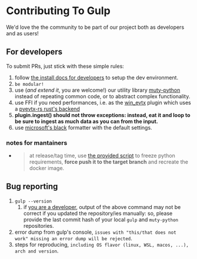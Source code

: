 # Contributing To Gulp

We'd love the the community to be part of our project both as developers and as users!

## For developers

To submit PRs, just stick with these simple rules:

1. follow [the install docs for developers](<./docs/Install Dev.md>) to setup the dev environment.
2. `be modular!`
3. use (*and extend it*, you are welcome!) our utility library [muty-python](https://github.com/mentat-is/muty-python) instead of repeating common code, or to abstract complex functionality.
4. use FFI if you need performances, i.e. as the [win_evtx](https://github.com/mentat-is/src/gulp/plugins/ingestion/win_evtx.py) plugin which uses a [pyevtx-rs rust's backend](https://github.com/omerbenamram/pyevtx-rs)
5. **plugin.ingest() should not throw exceptions: instead, eat it and loop to be sure to ingest as much data as you can from the input.**
6. use [microsoft's black](https://marketplace.visualstudio.com/items?itemName=ms-python.black-formatter) formatter with the default settings.

### notes for mantainers

- > at release/tag time, use [the provided script](./requirements.txt) to freeze python requirements, **force push it to the target branch** and recreate the docker image.
  
## Bug reporting

1. `gulp --version`
   1. if [you are a developer](<./docs/Install Dev.md>), output of the above command may not be correct if you updated the repository/ies manually: so, please provide the last commit hash of your local `gulp` and `muty-python` repositories.
2. error dump from gulp's console, `issues with "this/that does not work" missing an error dump will be rejected`.
3. steps for reproducing, `including OS flavor (linux, WSL, macos, ...), arch and version`.
